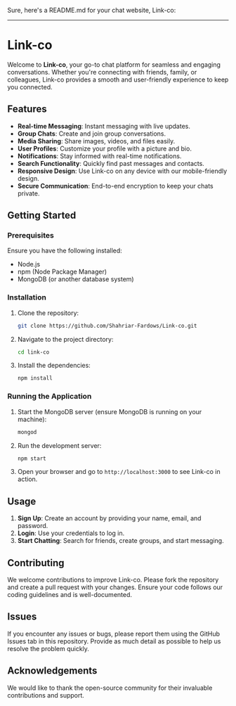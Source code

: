 Sure, here's a README.md for your chat website, Link-co:

---

# Link-co

Welcome to **Link-co**, your go-to chat platform for seamless and engaging conversations. Whether you're connecting with friends, family, or colleagues, Link-co provides a smooth and user-friendly experience to keep you connected.

## Features

- **Real-time Messaging**: Instant messaging with live updates.
- **Group Chats**: Create and join group conversations.
- **Media Sharing**: Share images, videos, and files easily.
- **User Profiles**: Customize your profile with a picture and bio.
- **Notifications**: Stay informed with real-time notifications.
- **Search Functionality**: Quickly find past messages and contacts.
- **Responsive Design**: Use Link-co on any device with our mobile-friendly design.
- **Secure Communication**: End-to-end encryption to keep your chats private.

## Getting Started

### Prerequisites

Ensure you have the following installed:
- Node.js
- npm (Node Package Manager)
- MongoDB (or another database system)

### Installation

1. Clone the repository:
   ```sh
   git clone https://github.com/Shahriar-Fardows/Link-co.git
   ```
2. Navigate to the project directory:
   ```sh
   cd link-co
   ```
3. Install the dependencies:
   ```sh
   npm install
   ```

### Running the Application

1. Start the MongoDB server (ensure MongoDB is running on your machine):
   ```sh
   mongod
   ```
2. Run the development server:
   ```sh
   npm start
   ```
3. Open your browser and go to `http://localhost:3000` to see Link-co in action.

## Usage

1. **Sign Up**: Create an account by providing your name, email, and password.
2. **Login**: Use your credentials to log in.
3. **Start Chatting**: Search for friends, create groups, and start messaging.

## Contributing

We welcome contributions to improve Link-co. Please fork the repository and create a pull request with your changes. Ensure your code follows our coding guidelines and is well-documented.

## Issues

If you encounter any issues or bugs, please report them using the GitHub Issues tab in this repository. Provide as much detail as possible to help us resolve the problem quickly.


## Acknowledgements

We would like to thank the open-source community for their invaluable contributions and support.

